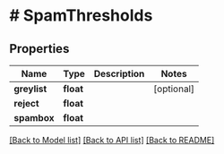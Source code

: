 # # SpamThresholds

## Properties

Name | Type | Description | Notes
------------ | ------------- | ------------- | -------------
**greylist** | **float** |  | [optional]
**reject** | **float** |  |
**spambox** | **float** |  |

[[Back to Model list]](../../README.md#models) [[Back to API list]](../../README.md#endpoints) [[Back to README]](../../README.md)
